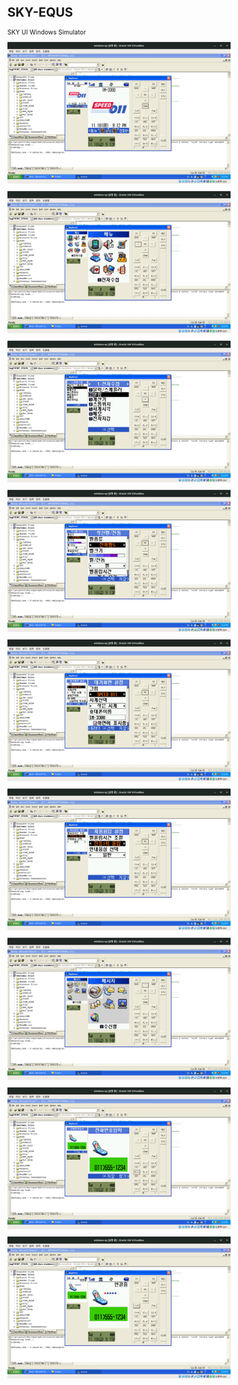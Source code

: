 # SKY-EQUS

SKY UI Windows Simulator

![](/screenshots/Screenshot%202022-11-18%2021%3A12%3A39.png)

![](/screenshots/Screenshot%202022-11-18%2021%3A12%3A55.png)

![](/screenshots/Screenshot%202022-11-18%2021%3A13%3A16.png)

![](/screenshots/Screenshot%202022-11-18%2021%3A13%3A25.png)

![](/screenshots/Screenshot%202022-11-18%2021%3A13%3A37.png)

![](/screenshots/Screenshot%202022-11-18%2021%3A13%3A58.png)

![](/screenshots/Screenshot%202022-11-18%2021%3A14%3A18.png)

![](/screenshots/Screenshot%202022-11-18%2021%3A14%3A48.png)

![](/screenshots/Screenshot%202022-11-18%2021%3A15%3A15.png)
